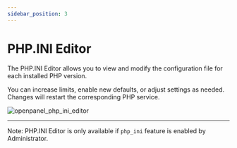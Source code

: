 ```yaml
---
sidebar_position: 3  
---
```


# PHP.INI Editor  

The PHP.INI Editor allows you to view and modify the configuration file for each installed PHP version.  

You can increase limits, enable new defaults, or adjust settings as needed. Changes will restart the corresponding PHP service.

![openpanel_php_ini_editor](/img/panel/v2/openpanel_php_ini_editor.gif)


---

Note: PHP.INI Editor is only available if `php_ini` feature is enabled by Administrator.
